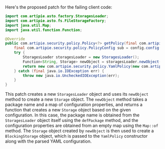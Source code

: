 Here's the proposed patch for the failing client code:

```java
import com.artipie.asto.factory.StoragesLoader;
import com.artipie.asto.fs.FileStorageFactory;
import java.util.Map;
import java.util.function.Function;

@Override
public com.artipie.security.policy.Policy<?> getPolicy(final com.artipie.security.policy.PolicyConfig config) {
    final com.artipie.security.policy.PolicyConfig sub = config.config("storage");
    try {
        StoragesLoader storagesLoader = new StoragesLoader();
        Function<String, Storage> newObject = storagesLoader.newObject(storagesLoader.defPackage(), Map::of);
        return new com.artipie.security.policy.YamlPolicy(new com.artipie.asto.blocking.BlockingStorage(newObject.apply(sub.string("type")), com.amihaiemil.eoyaml.Yaml.createYamlInput(sub.toString()).readYamlMapping())));
    } catch (final java.io.IOException err) {
        throw new java.io.UncheckedIOException(err);
    }
}
```

This patch creates a new `StoragesLoader` object and uses its `newObject` method to create a new `Storage` object. The `newObject` method takes a package name and a map of configuration properties, and returns a function that creates a new `Storage` object based on the given configuration. In this case, the package name is obtained from the `StoragesLoader` object itself using the `defPackage` method, and the configuration properties are obtained from an empty map using the `Map::of` method. The `Storage` object created by `newObject` is then used to create a `BlockingStorage` object, which is passed to the `YamlPolicy` constructor along with the parsed YAML configuration.